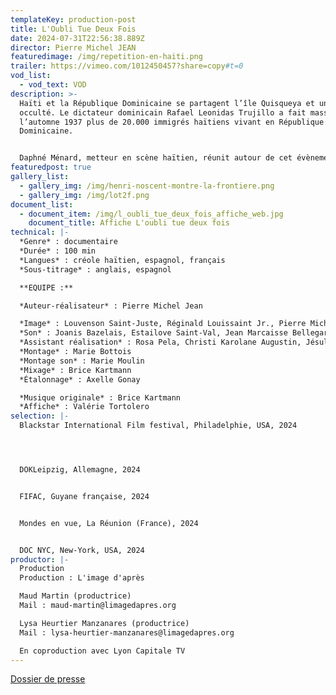 ```yaml
---
templateKey: production-post
title: L'Oubli Tue Deux Fois
date: 2024-07-31T22:56:38.889Z
director: Pierre Michel JEAN
featuredimage: /img/repetition-en-haiti.png
trailer: https://vimeo.com/1012450457?share=copy#t=0
vod_list:
  - vod_text: VOD
description: >-
  Haïti et la République Dominicaine se partagent l’île Quisqueya et un génocide
  occulté. Le dictateur dominicain Rafael Leonidas Trujillo a fait massacrer à
  l’automne 1937 plus de 20.000 immigrés haïtiens vivant en République
  Dominicaine. 


  Daphné Ménard, metteur en scène haïtien, réunit autour de cet évènement des comédiens des deux parts de l’île. Une création inédite qui demandera à l’un et l’autre de ses peuples d’évoquer certaines zones sombres de leur histoire.
featuredpost: true
gallery_list:
  - gallery_img: /img/henri-noscent-montre-la-frontiere.png
  - gallery_img: /img/lot2f.png
document_list:
  - document_item: /img/l_oubli_tue_deux_fois_affiche_web.jpg
    document_title: Affiche L'oubli tue deux fois
technical: |-
  *Genre* : documentaire
  *Durée* : 100 min
  *Langues* : créole haïtien, espagnol, français
  *Sous-titrage* : anglais, espagnol

  **EQUIPE :**

  *Auteur-réalisateur* : Pierre Michel Jean

  *Image* : Louvenson Saint-Juste, Réginald Louissaint Jr., Pierre Michel Jean
  *Son* : Joanis Bazelais, Estailove Saint-Val, Jean Marcaisse Bellegarde
  *Assistant réalisation* : Rosa Pela, Christi Karolane Augustin, Jésulas Blanc
  *Montage* : Marie Bottois 
  *Montage son* : Marie Moulin
  *Mixage* : Brice Kartmann 
  *Étalonnage* : Axelle Gonay

  *Musique originale* : Brice Kartmann
  *Affiche* : Valérie Tortolero
selection: |-
  Blackstar International Film festival, Philadelphie, USA, 2024




  DOKLeipzig, Allemagne, 2024


  FIFAC, Guyane française, 2024


  Mondes en vue, La Réunion (France), 2024


  DOC NYC, New-York, USA, 2024
productor: |-
  Production
  Production : L'image d'après

  Maud Martin (productrice)
  Mail : maud-martin@limagedapres.org

  Lysa Heurtier Manzanares (productrice)
  Mail : lysa-heurtier-manzanares@limagedapres.org

  En coproduction avec Lyon Capitale TV
---
```

[](https://gofile.me/5ieuy/Y1y8eCy6Z)[Dossier de presse](https://gofile.me/5ieuy/PMKh4WirS)